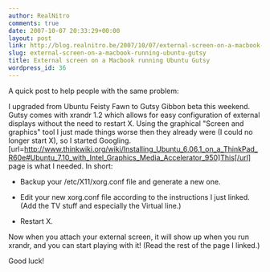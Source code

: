 ```yaml
---
author: RealNitro
comments: true
date: 2007-10-07 20:33:29+00:00
layout: post
link: http://blog.realnitro.be/2007/10/07/external-screen-on-a-macbook-running-ubuntu-gutsy/
slug: external-screen-on-a-macbook-running-ubuntu-gutsy
title: External screen on a Macbook running Ubuntu Gutsy
wordpress_id: 36
---
```


A quick post to help people with the same problem:

I upgraded from Ubuntu Feisty Fawn to Gutsy Gibbon beta this weekend. Gutsy comes with xrandr 1.2 which allows for easy configuration of external displays without the need to restart X. Using the graphical "Screen and graphics" tool I just made things worse then they already were (I could no longer start X), so I started Googling. [url=http://www.thinkwiki.org/wiki/Installing_Ubuntu_6.06.1_on_a_ThinkPad_R60e#Ubuntu_7.10_with_Intel_Graphics_Media_Accelerator_950]This[/url] page is what I needed. In short:



	
  * Backup your /etc/X11/xorg.conf file and generate a new one.

	
  * Edit your new xorg.conf file according to the instructions I just linked. (Add the TV stuff and especially the Virtual line.)

	
  * Restart X.



Now when you attach your external screen, it will show up when you run xrandr, and you can start playing with it! (Read the rest of the page I linked.)

Good luck!
